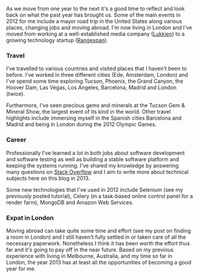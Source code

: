 <!--
.. title: 2012: Year in Review
.. slug: 2012-year-in-review
.. date: 2013/01/14 17:19:00
.. tags: london, travel
.. link:
.. description:
-->

As we move from one year to the next it's a good time to reflect and look back
on what the past year has brought us. Some of the main events in 2012 for me
include a mayor road trip in the United States along various places, changing
jobs and moving abroad. I'm now living in London and I've moved from working
at a well-established media company ([Lukkien](http://lukkien.com/)) to a
growing technology startup ([Rangespan](http://rangespan.com/)).

### Travel ###

I've travelled to various countries and visited places that I haven't been to
before. I've worked in three different cities (Ede, Amsterdam, London) and
I've spend some time exploring Tucson, Phoenix, the Grand Canyon, the Hoover Dam,
Las Vegas, Los Angeles, Barcelona, Madrid and London (twice).

Furthermore, I've seen precious gems and minerals at the Tucson
Gem & Mineral Show, the largest event of its kind in the world. Other travel
highlights include immersing myself in the Spanish cities Barcelona and Madrid
and being in London during the 2012 Olympic Games.

### Career ###

Professionally I've learned a lot in both jobs about software development and
software testing as well as building a stable software platform and keeping the
systems running. I've shared my knowledge by answering many questions
on [Stack Overflow](http://stackoverflow.com) and I aim to write more about
technical subjects here on this blog in 2013.

Some new technologies that I've
used in 2012 include Selenium (see my previously posted tutorial), Celery
(in a task-based online control panel for a render farm), MongoDB and
Amazon Web Services.

### Expat in London ###

Moving abroad can take quite some time and effort (see my post on
finding a room in London) and I still haven't fully
settled in or taken care of all the necessary paperwork. Nonetheless I think it
has been worth the effort thus far and it's going to pay off in the near future.
Based on my previous experience with living in Melbourne, Australia, and my
time so far in London, the year 2013 has at least all the opportunities of
becoming a good year for me.
